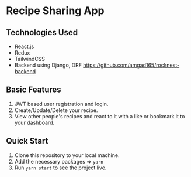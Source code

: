# Recipe Sharing App



## Technologies Used
- React.js
- Redux
- TailwindCSS
- Backend using Django, DRF https://github.com/amgad165/rocknest-backend

## Basic Features

1. JWT based user registration and login.
2. Create/Update/Delete your recipe.
3. View other people's recipes and react to it with a like or bookmark it to your dashboard.

## Quick Start

1. Clone this repository to your local machine.
2. Add the necessary packages => `yarn`
3. Run `yarn start` to see the project live.

 
 
